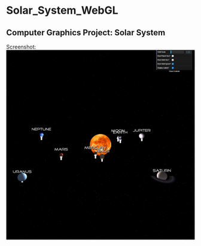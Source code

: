# Solar_System_WebGL

## Computer Graphics Project: Solar System

Screenshot:
![Sample Screenshot](/sample_screenshot.png)